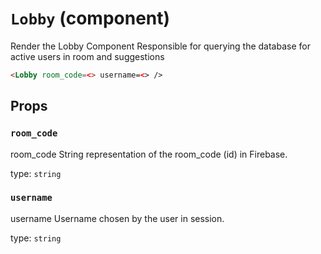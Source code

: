 `Lobby` (component)
===================

Render the Lobby Component
Responsible for querying the database for active users in room and suggestions

```html
<Lobby room_code=<> username=<> />
```

Props
-----

### `room_code`

room_code String representation of the room_code (id) in Firebase.

type: `string`


### `username`

username Username chosen by the user in session.

type: `string`

